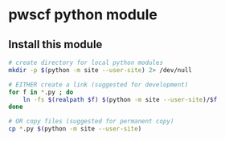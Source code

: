 pwscf python module
====================


Install this module
------------------

```bash
# create directory for local python modules
mkdir -p $(python -m site --user-site) 2> /dev/null

# EITHER create a link (suggested for development)
for f in *.py ; do
    ln -fs $(realpath $f) $(python -m site --user-site)/$f
done

# OR copy files (suggested for permanent copy)
cp *.py $(python -m site --user-site)
```

